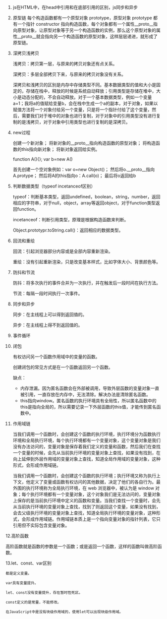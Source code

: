 1. js在HTML中，在head中引用和在底部引用的区别，js同步和异步
2. 原型链
    每个构造函数都有一个原型对象 prototype，原型对象 prototype 都有一个指针 constructor 指向构造函数，每个对象都有一个属性__proto__指向原型对象，让原型对象等于另一个构造函数的实例，那么这个原型对象的属性__proto__就会指向另一个构造函数的原型对象，这样层层递进，就形成了原型链。
3. 深拷贝浅拷贝

    浅拷贝：拷贝第一层，与原来的拷贝对象还有点关系。

    深拷贝：多层全部拷贝下来，与原来的拷贝对象没有关系。

    深拷贝和浅拷贝的区别是内存中存储类型不同。基本数据类型的值和大小是固定的，存储在栈中，释放的时候是系统自动释放；引用类型是存储在堆中，大小是动态分配的，不会自动释放。对于一个基本数据类型，例如一个变量a=1；我将a的值赋给变量b，会在栈中生成一个a的副本，对于对象，如果以赋值方法将一个对象付给另一个变量，只是将一个指针付给了这个变量，然后，需要我们对于堆中的对象也进行复制，对于对象中的引用类型没有进行复制的是浅拷贝，对于对象中引用类型也进行复制的是深拷贝。

4. new过程

    创建一个新对象；
    将新对象的__proto__指向构造函数的原型对象；
    将构造函数的this指向新对象；
    将新对象返回给实例。

    function A(){};
    var b=new A()

    首先创建一个空对象例如：var o=new Object()；
    然后将o.__proto__指向A.protype；
    然后将A的this指向o：A.call(o)；
    最后将o返回给b

5. 判断数据类型（typeof  incetanceof区别）

    typeof：判断基本类型，返回undefined，boolean，string，number，返回相应的字符串，对于null，object，array等返回object，对于function类型返回function。

    incetanceof：判断引用类型，原理是根据构造函数来判断。

    Object.prototypr.toString.call()：返回相应的数据类型。

6. 回流和重绘

    回流：引起浏览器部分内容或是全部内容重新渲染。

    重绘：没有引起重新渲染，只是改变基本样式，比如字体大小、背景颜色等。

7. 防抖和节流

    防抖：将多次执行的事件合并为一次执行，并在触发后一段时间在执行方法。

    节流：每隔一段时间执行一次事件。

8. 同步和异步

    同步：在主线程上可以得到返回值的。

    异步：在主线程上得不到返回值的。

9. 事件循环

10. 闭包

    有权访问另一个函数作用域中的变量的函数。

    创建闭包的常见方式是在一个函数返回另一个函数。

    缺点：

    * 内存泄漏。因为匿名函数会在外部被调用，导致外层函数的变量对象一直被引用，一直存放在内存中，无法清除。解决办法是清除匿名函数。
    * this指向window。匿名函数的执行环境具有全局性，所以匿名函数中的this是指向全局的，所以需要记录一下外层函数的this值，才能传到匿名函数中。

11. 作用域链

    当我们调用一个函数时，会创建这个函数的执行环境，执行环境分为函数执行环境和全局执行环境，每个执行环境都有一个变量对象，这个变量对象是我们没有办法访问的，变量对象是保存着我们定义的变量和函数，然后我们在查找一个变量的时候，会先从当前执行环境的变量对象上查找，如果没有找到，在向上延伸到外层作用域的变量对象上查找，知道全局作用域的变量对象，这种形式，会形成作用域链。


    当我们调用一个函数时，会创建这个函数的执行环境；执行环境又称为执行上下文，他定义了变量或函数有权访问的其他数据，决定了他们的各自行为。最外围的执行环境称为全局执行环境，在 web 浏览器中，被认为是 window 对象；每个执行环境都有一个变量对象，这个对象我们是无法访问的，变量对象上保存的是当前执行环境中定义的函数和变量。当我们查找一个变量时，会先从当前执行环境的变量对象上查找，找到了则返回这个变量，如果没有找到，会去父级执行环境的变量对象上查找，知道全局执行环境的变量对象，这种形式，会形成作用域链。作用域链本质上是一个指向变量对象的指针列表，它只引用但不实际包含变量对象。

12.高阶函数

高阶函数就是函数的参数是一个函数；或是返回一个函数，这样的函数叫做高阶函数。

13.let、const、var区别

    都是定义变量。

    var具有变量提升。

    let、const没有变量提升，存在暂时性死区。

    const定义的是常量，不能修改。

    在JavaScript中是没有块级作用域的，使用let可以出现块级作用域。